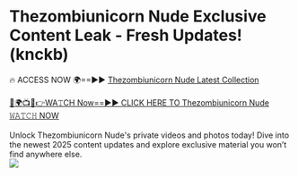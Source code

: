 # Thezombiunicorn Nude Exclusive Content Leak - Fresh Updates! (knckb)

🔥 ACCESS NOW 🌍==►► <a href="https://tinyurl.com/yc657z5k" rel="nofollow">Thezombiunicorn Nude Latest Collection</a>
<br><br>
[🔴🌍📺📱👉WA𝚃CH Now==►► CLICK HERE TO Thezombiunicorn Nude 𝚆𝙰𝚃𝙲𝙷 NOW](https://tinyurl.com/yc657z5k)
<br><br>
Unlock Thezombiunicorn Nude's private videos and photos today! Dive into the newest 2025 content updates and explore exclusive material you won’t find anywhere else.
<br>
<a href="https://tinyurl.com/yc657z5k" rel="nofollow" data-target="animated-image.originalLink"><img src="https://camo.githubusercontent.com/8a4f000d20f83aca3bf7ec5f350d767afa0574a8a352519fd8cfa583a6f93a33/68747470733a2f2f692e696d6775722e636f6d2f644a486b345a712e676966" data-canonical-src="https://i.imgur.com/dJHk4Zq.gif" style="max-width: 100%; display: inline-block;" data-target="animated-image.originalImage"></a>
<br>
